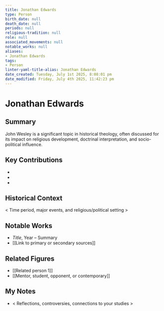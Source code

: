 ```yaml
---
title: Jonathan Edwards
type: Person
birth_date: null
death_date: null
periods: null
religious-tradition: null
role: null
associated_movements: null
notable_works: null
aliases:
- Jonathan Edwards
tags:
- Person
linter-yaml-title-alias: Jonathan Edwards
date_created: Tuesday, July 1st 2025, 8:08:01 pm
date_modified: Friday, July 4th 2025, 11:42:23 pm
---
```


# Jonathan Edwards

## Summary
John Wesley is a significant topic in historical theology, often discussed for its impact on religious development, doctrinal interpretation, and socio-political influence.

## Key Contributions
- 
- 
- 

## Historical Context
< Time period, major events, and religious/political setting >

## Notable Works
- *Title*, Year – Summary
- [[Link to primary or secondary sources]]


## Related Figures
- [[Related person 1]]
- [[Mentor, student, opponent, or contemporary]]

## My Notes
- < Reflections, controversies, connections to your studies >
